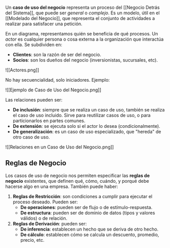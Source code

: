 Un **caso de uso del negocio** representa un proceso del [[Negocio Detrás del Sistema]], que puede ser _general_ o _complejo_. Es un modelo, útil en el [[Modelado del Negocio]], que representa el conjunto de actividades a realizar para satisfacer una petición.

En un diagrama, representamos quién se beneficia de qué procesos. Un _actor_ es cualquier persona o cosa externa a la organización que interactúa con ella. Se subdividen en:

- **Clientes**: son la razón de ser del negocio.
- **Socios**: son los dueños del negocio (inversionistas, sucursales, etc).

![[Actores.png]]

No hay secuencialidad, solo iniciadores. Ejemplo:

![[Ejemplo de Caso de Uso del Negocio.png]]

Las relaciones pueden ser:

- **De inclusión**: siempre que se realiza un caso de uso, también se realiza el caso de uso incluido. Sirve para reutilizar casos de uso, o para particionarlos en partes comunes.
- **De extensión**: se ejecuta solo si el actor lo desea (condicionalmente).
- **De generalización**: es un caso de uso especializado, que "hereda" de otro caso de uso.

![[Relaciones en un Caso de Uso del Negocio.png]]

## Reglas de Negocio

Los casos de uso de negocio nos permiten especificar las **reglas de negocio** existentes, que definen qué, cómo, cuándo, y porqué debe hacerse algo en una empresa. También puede haber:

1. **Reglas de Restricción**: son condiciones a cumplir para ejecutar el proceso deseado. Pueden ser:
   - **De operaciones**: pueden ser de flujo o de estímulo-respuesta.
   - **De estructura**: pueden ser de dominio de datos (tipos y valores válidos) o de relación.
2. **Reglas de Derivación**: pueden ser:
   - **De inferencia**: establecen un hecho que se deriva de otro hecho.
   - **De cálculo**: establecen cómo se calcula un descuento, promedio, precio, etc.

